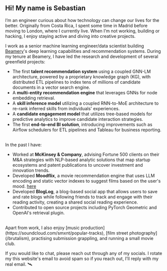 <!--
fas fa-envelope: mailto:quinone.sectors0x@icloud.com
fab fa-linkedin-in: https://www.linkedin.com/in/sebastianmontero/
fab fa-github:  https://github.com/sebastian-montero
fa-brands fa-x-twitter: https://twitter.com/sebastianmxnt
-->
## Hi! My name is Sebastian

I’m an engineer curious about how technology can change our lives for the better. Originally from Costa Rica, I spent some time in Madrid before moving to London, where I currently live. When I’m not working, building or hacking, I enjoy staying active and diving into creative projects.

I work as a senior machine learning engineer/data scientist building [Beamery](https://beamery.com/about-us/)'s deep learning capabilities and recommendation systems. During my tenure at Beamery, I have led the research and development of several greenfield projects:

- The first **talent recommendation system** using a coupled GNN-LM architecture, powered by a proprietary knowledge graph (KG), with distributed ETL pipelines to index tens of millions of candidate documents in a vector search engine.
- A **multi-entity recommendation engine** that leverages GNNs for node embedding retrieval.
- A **skill inference model** utilizing a coupled RNN-to-MoE architecture to re-rank inferred skills from individuals' experiences.
- A **candidate engagement model** that utilizes tree-based models for predictive analytics to improve candidate interaction strategies.
- The first **end-to-end BI solution**, introducing improvements such as Airflow schedulers for ETL pipelines and Tableau for business reporting.

<br/>
In the past I have:

- Worked at **McKinsey & Company**, advising Fortune 500 clients on their M&A strategies with NLP-based analytic solutions that map startup ecosystems and patent publications to uncover investment and innovation trends.
- Developed **Moodflix**, a movie recommendation engine that uses LLM encoding and static vector indexes to suggest films based on the user's mood. [here](https://moodflix.streamlit.app)
- Developed **BlogLog**, a blog-based social app that allows users to save and rate blogs while following friends to track and engage with their reading activity, creating a shared social reading experience.
- Contributed to open source projects including PyTorch Geometric and OpenAI's retrieval plugin.

<br/>
Apart from work, I also enjoy [music production](https://soundcloud.com/smxnt/popular-tracks), [film street photography](/brutalism), practising submission grappling, and running a small movie club.

If you would like to chat, please reach out through any of my socials. I rotate my this website's email to avoid spam so if you reach out, I'll reply with my real email. 🛰️